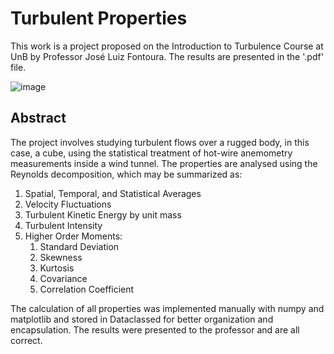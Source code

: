 # Turbulent Properties
This work is a project proposed on the Introduction to Turbulence Course at UnB by Professor José Luiz Fontoura.
The results are presented in the '.pdf' file.

![image](https://github.com/user-attachments/assets/cdcf95a7-b757-4b63-9bcf-4ec932b8dbb8)

## Abstract
The project involves studying turbulent flows over a rugged body, in this case, a cube, using the statistical treatment of hot-wire anemometry measurements inside a wind tunnel. The properties are analysed using the Reynolds decomposition, which may be summarized as:

1. Spatial, Temporal, and Statistical Averages
2. Velocity Fluctuations
3. Turbulent Kinetic Energy by unit mass
4. Turbulent Intensity
5. Higher Order Moments:
   1. Standard Deviation
   2. Skewness
   3. Kurtosis
   4. Covariance
   5. Correlation Coefficient
  
The calculation of all properties was implemented manually with numpy and matplotlib and stored in Dataclassed for better organization and encapsulation. The results were presented to the professor and are all correct.
